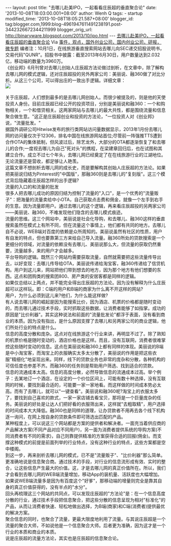 --- layout: post title: "去哪儿赴美IPO，一起看看庄辰超的垂直聚合论"
date: '2013-10-08T18:03:00.001+08:00' author: Wenh Q tags: - startup
modified\_time: '2013-10-08T18:05:21.587+08:00' blogger\_id:
tag:blogger.com,1999:blog-4961947611491238191.post-3442326672344211999
blogger\_orig\_url: http://binaryware.blogspot.com/2013/10/ipo.html ---
[去哪儿赴美IPO，一起看看庄辰超的垂直聚合论](http://www.kuailiyu.com/article/5265.html)
Via
[事件，观点，国外创业公司，国内创业公司，研报，微专题](http://www.kuailiyu.com/)
编者注：10月1日，在线旅游垂直搜索网站去哪儿向SEC递交招股说明书，交易代码"QUNR"。招股书中披露：截至2013年6月30日，用户数量达到2.032亿，移动端的数量为3960万。\
《创业邦》6月刊曾对去哪儿创始人庄辰超方法论做过剖析，在文章中，除了解构去哪儿网的模式逻辑，还对庄辰超投的另外两家公司：美丽说、融360做了对比分析。从这三个公司，可以得出庄的一致出手逻辑。详细文章：\
![](http://www.kuailiyu.com/uploadfile/2013/1001/20131001101421796.jpg)
\
\
关于庄辰超，人们想到最多的是去哪儿网创始人。而很少被提及的，则是他的天使投资人身份。目前庄辰超已经公开的投资项目，分别是美丽说和融360：一个和购物相关，一个和借贷相关。这两家网站与去哪儿的最大共性，都是围绕流量和信息聚合做生意。"这正是庄辰超创业和投资的方法论，"一位投资人对《创业邦》说，"流量批发。"\
据国外调研公司Hitwise发布的旅行类网站访问量数据显示，2013年1月份去哪儿网的访问量仅次于12306，排名中国在线旅游网站首位;尽管前一阵强推TTS遭到合作OTA的集体抵制，但风波过后，除艺龙外，大部分的OTA都逐渐恢复了和去哪儿的合作;一度视去哪儿为自己"死对头"的携程，在梁建章回归后，也在试图和其建立合作。成立不过七个年头，去哪儿网已经奠定了在在线旅游行业的江湖地位。无论流量还是营收，都足够让人艳羡。\
这篇文章不想剖析去哪儿网的成长史，而是要解构其创始人庄辰超的方法论。如果把美丽说归结为Pinterest的"中国版"，那融360则是去哪儿的"复刻版"。这三个模式背后隐藏着庄辰超怎样的出手逻辑?\
流量的入口的和流量的批发\
很多人把去哪儿成功的原因归结为控制了流量的"入口"，是一个优秀的"流量贩子"：把海量的流量卖给中小OTA，自己获取点击费和佣金，就像一个左手到右手的生意。因为流量即用户。通过去哪儿的这个逻辑，再来看庄辰超投的另两家公司——美丽说、融360，不难发现他们隐含的去哪儿模式痕迹。\
流量的思维。这三个网站中，美丽说是社会化导购，和去哪儿、融360这样的垂直搜索虽然在模式上有所不同，但在流量这个事情上，他们都有共同的地方。去哪儿自不必说，WEB端对百度的依赖是众所周知的。美丽说虽然有社区的性质，用户有自发的特点，但也要靠第三方来给自己导入流量。融360所处的贷款搜索是一个更细分的领域，对流量的依赖没有去哪儿、美丽说那么大，但流量的获取仍然重要，流量越多，来的用户才会越多。\
平台导购的逻辑。既然三个网站均需要获取流量，自然就需要把这些流量传导出去，以好变现：去哪儿传导给OTA，美丽说传递给淘宝客，融360传递给了信贷机构。用户到这儿来，网站把他们带到想去的地方，因为那个地方有他们想要的东西。这点和团购类的搜索团800、房产类的安居客都是同样的逻辑。\
如果仅总结以上两点，并不能完全得出庄辰超的方法论。因为没有解释为什么庄辰超可以这样玩。即：C端的用户和B端的商家为什么离不开这样的网站?\
用户，为什么必须到这儿来?他们，为什么能这样做?\
有人说去哪儿网的崛起是因为能搜索比价，因为酒店、机票的价格都是随时变动的，而去哪儿通过技术手段，实时抓取这些数据，让消费者能够了如指掌。成功的原因是"比价利器"。其实这种说法和前面的"流量批发论"都浮于表面，没有看到商业的本质。因为没有指出，是什么原因支撑了去哪儿和另两家公司的商业逻辑，他们所处行业的特点是什么。\
信息的高度分散和庞杂。这点对在线旅游这个行业来讲，再明显不过了。除了熟知的机票价格是随时变动的，酒店价格也是这样。而且，没有互联网，消费者很难掌控这些随时变动的信息。这点在美丽说和融360上都有同样的体现。美丽说的B端是中小淘宝客，而淘宝上的衣服确实太多太分散了，美丽说的作用是把这些衣服"精细化"地呈现出来。同样，线下的贷款业务也非常的庞杂和分散，各种机构的可信任度也参差不齐。而融360的任务则是帮助用户筛选、找到适合的贷款。\
信息的流通成本太高。信息的高度分散，必然导致信息的流通成本过高。举个例子：去某地订一个酒店，在设定的一个价位区间上，可能有数十种选择，没有互联网的时候，要找到最合适的，可能要一家一家地看。而这样做的时间成本势必太高。而有了去哪儿，就可以"一键查看"。美丽说和融360呢?淘宝上的衣服太多了，要找到自己喜欢的款式，一家一家店铺去看宝贝，那将是一个巨量庞杂的任务。美丽说的好处是让达人们把好看的衣服筛出来，这样就"去粗取精"，用户选择的时间成本大大降低。融360也是同样的道理，让办贷款者不用再去各个线下机构逐一询问，在网上按自身的贷款条件即可筛选出匹配的产品。\
某种程度上，可以说这三个网站都是方案的提供者和解决者。一面充当着供应商的产品解决方案(不同产品对应不同用户)，另一面为消费者提供系统的导购方案(不同消费者有不同的需求)，自己则靠提供精准的方案获得合适的回报(佣金)。而支撑这种模式的前提是前面列举的行业特点，没有这种行业的特点，这些方案都是空中楼阁。\
到这一步，再来剖析去哪儿网的模式，已不是"流量贩子"、"比价利器"那么简单。更准确地说是信息聚合商。通过技术的手段，对行业的信息流形成有效、实时的整合，让这些信息产生最大的价值。这，才是去哪儿网的真正价值所在。所以，我们才会看到去哪儿网的WEB端流量增加，移动App的装机量、活跃度也大幅增加。如果说WEB端流量多是因为有百度这个"好爹"，那移动端的增量则完全是靠其自身的真正价值获得的，没有半点的"水分"。\
回头再梳理这三个网站的共同点，可以发现庄辰超的"方法论"是：在一个信息高度分散的行业，通过技术手段把信息聚合，把这些分散的信息呈现为相对"标准化"的产品，从而让消费者快速、轻松地做出选择，为B端(商家)和C端(消费者)提供最优的解决方案。\
聚合信息的同时，也聚合了流量，更最大限度地利用了流量。与其说庄辰超是一个流量的聚合大师，不如说他是一个信息聚合大师。后者更为准确，因为这才是一个行业的本质和商业的本质。\
说是庄辰超的流量方法论，其实也是庄辰超的信息聚合论。
